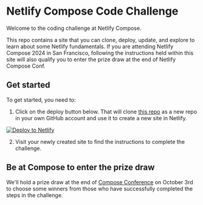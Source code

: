 # Netlify Compose Code Challenge

Welcome to the coding challenge at Netlify Compose.

This repo contains a site that you can clone, deploy, update, and explore to learn about some Netlify fundamentals. If you are attending Netlify Compose 2024 in San Francisco, following the instructions held within this site will also qualify you to enter the prize draw at the end of Netlify Compose Conf.

## Get started

To get started, you need to:

1. Click on the deploy button below. That will clone [this repo](https://github.com/netlify/compose-code-challenge) as a new repo in your own GitHub account and use it to create a new site in Netlify.

[![Deploy to Netlify](https://www.netlify.com/img/deploy/button.svg)](https://app.netlify.com/start/deploy?repository=https://github.com/netlify/compose-code-challenge)

2. Visit your newly created site to find the instructions to complete the challenge.

## Be at Compose to enter the prize draw

We'll hold a prize draw at the end of [Compose Conference](https://netlify.com/compose) on October 3rd to choose some winners from those who have successfully completed the steps in the challenge.
